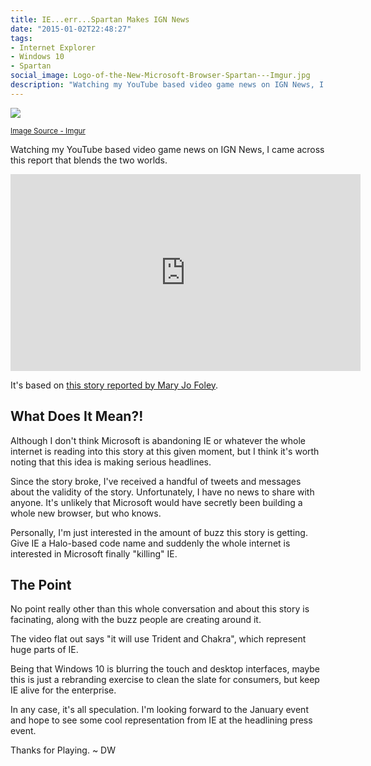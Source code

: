 ```yaml
---
title: IE...err...Spartan Makes IGN News
date: "2015-01-02T22:48:27"
tags:
- Internet Explorer
- Windows 10
- Spartan
social_image: Logo-of-the-New-Microsoft-Browser-Spartan---Imgur.jpg
description: "Watching my YouTube based video game news on IGN News, I came across this report that blends the two worlds."
---
```


[1]: logo-of-the-new-microsoft-browser-spartan---imgur.jpg

![][1]

<small>[Image Source - Imgur](http://i.imgur.com/Bsgqvsp.jpg?1)</small>

Watching my YouTube based video game news on IGN News, I came across this report that blends the two worlds.

<iframe width="560" height="315" src="https://www.youtube.com/embed/8ZnMI2ABw-I" title="YouTube video player" frameborder="0" allow="accelerometer; autoplay; clipboard-write; encrypted-media; gyroscope; picture-in-picture" allowfullscreen></iframe>

It's based on [this story reported by Mary Jo Foley](http://www.zdnet.com/article/microsoft-is-building-a-new-browser-as-part-of-its-windows-10-push/).

## What Does It Mean?!
Although I don't think Microsoft is abandoning IE or whatever the whole internet is reading into this story at this given moment, but I think it's worth noting that this idea is making serious headlines.

Since the story broke, I've received a handful of tweets and messages about the validity of the story. Unfortunately, I have no news to share with anyone. It's unlikely that Microsoft would have secretly been building a whole new browser, but who knows.

Personally, I'm just interested in the amount of buzz this story is getting. Give IE a Halo-based code name and suddenly the whole internet is interested in Microsoft finally "killing" IE.

## The Point
No point really other than this whole conversation and about this story is facinating, along with the buzz people are creating around it.

The video flat out says "it will use Trident and Chakra", which represent huge parts of IE.

Being that Windows 10 is blurring the touch and desktop interfaces, maybe this is just a rebranding exercise to clean the slate for consumers, but keep IE alive for the enterprise.

In any case, it's all speculation. I'm looking forward to the January event and hope to see some cool representation from IE at the headlining press event.

Thanks for Playing. ~ DW



